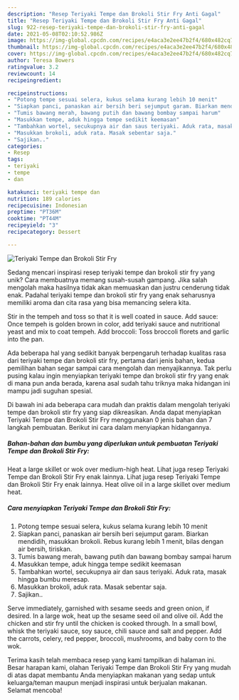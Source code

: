 ```yaml
---
description: "Resep Teriyaki Tempe dan Brokoli Stir Fry Anti Gagal"
title: "Resep Teriyaki Tempe dan Brokoli Stir Fry Anti Gagal"
slug: 922-resep-teriyaki-tempe-dan-brokoli-stir-fry-anti-gagal
date: 2021-05-08T02:10:52.986Z
image: https://img-global.cpcdn.com/recipes/e4aca3e2ee47b2f4/680x482cq70/teriyaki-tempe-dan-brokoli-stir-fry-foto-resep-utama.jpg
thumbnail: https://img-global.cpcdn.com/recipes/e4aca3e2ee47b2f4/680x482cq70/teriyaki-tempe-dan-brokoli-stir-fry-foto-resep-utama.jpg
cover: https://img-global.cpcdn.com/recipes/e4aca3e2ee47b2f4/680x482cq70/teriyaki-tempe-dan-brokoli-stir-fry-foto-resep-utama.jpg
author: Teresa Bowers
ratingvalue: 3.2
reviewcount: 14
recipeingredient:

recipeinstructions:
- "Potong tempe sesuai selera, kukus selama kurang lebih 10 menit"
- "Siapkan panci, panaskan air bersih beri sejumput garam. Biarkan mendidih, masukkan brokoli. Rebus kurang lebih 1 menit, bilas dengan air bersih, tiriskan."
- "Tumis bawang merah, bawang putih dan bawang bombay sampai harum"
- "Masukkan tempe, aduk hingga tempe sedikit keemasan"
- "Tambahkan wortel, secukupnya air dan saus teriyaki. Aduk rata, masak hingga bumbu meresap."
- "Masukkan brokoli, aduk rata. Masak sebentar saja."
- "Sajikan.."
categories:
- Resep
tags:
- teriyaki
- tempe
- dan

katakunci: teriyaki tempe dan 
nutrition: 189 calories
recipecuisine: Indonesian
preptime: "PT36M"
cooktime: "PT44M"
recipeyield: "3"
recipecategory: Dessert

---
```



![Teriyaki Tempe dan Brokoli Stir Fry](https://img-global.cpcdn.com/recipes/e4aca3e2ee47b2f4/680x482cq70/teriyaki-tempe-dan-brokoli-stir-fry-foto-resep-utama.jpg)

Sedang mencari inspirasi resep teriyaki tempe dan brokoli stir fry yang unik? Cara membuatnya memang susah-susah gampang. Jika salah mengolah maka hasilnya tidak akan memuaskan dan justru cenderung tidak enak. Padahal teriyaki tempe dan brokoli stir fry yang enak seharusnya memiliki aroma dan cita rasa yang bisa memancing selera kita.

Stir in the tempeh and toss so that it is well coated in sauce. Add sauce: Once tempeh is golden brown in color, add teriyaki sauce and nutritional yeast and mix to coat tempeh. Add broccoli: Toss broccoli florets and garlic into the pan.

Ada beberapa hal yang sedikit banyak berpengaruh terhadap kualitas rasa dari teriyaki tempe dan brokoli stir fry, pertama dari jenis bahan, kedua pemilihan bahan segar sampai cara mengolah dan menyajikannya. Tak perlu pusing kalau ingin menyiapkan teriyaki tempe dan brokoli stir fry yang enak di mana pun anda berada, karena asal sudah tahu triknya maka hidangan ini mampu jadi suguhan spesial.


Di bawah ini ada beberapa cara mudah dan praktis dalam mengolah teriyaki tempe dan brokoli stir fry yang siap dikreasikan. Anda dapat menyiapkan Teriyaki Tempe dan Brokoli Stir Fry menggunakan 0 jenis bahan dan 7 langkah pembuatan. Berikut ini cara dalam menyiapkan hidangannya.

<!--inarticleads1-->

##### Bahan-bahan dan bumbu yang diperlukan untuk pembuatan Teriyaki Tempe dan Brokoli Stir Fry:



Heat a large skillet or wok over medium-high heat. Lihat juga resep Teriyaki Tempe dan Brokoli Stir Fry enak lainnya. Lihat juga resep Teriyaki Tempe dan Brokoli Stir Fry enak lainnya. Heat olive oil in a large skillet over medium heat. 

<!--inarticleads2-->

##### Cara menyiapkan Teriyaki Tempe dan Brokoli Stir Fry:

1. Potong tempe sesuai selera, kukus selama kurang lebih 10 menit
1. Siapkan panci, panaskan air bersih beri sejumput garam. Biarkan mendidih, masukkan brokoli. Rebus kurang lebih 1 menit, bilas dengan air bersih, tiriskan.
1. Tumis bawang merah, bawang putih dan bawang bombay sampai harum
1. Masukkan tempe, aduk hingga tempe sedikit keemasan
1. Tambahkan wortel, secukupnya air dan saus teriyaki. Aduk rata, masak hingga bumbu meresap.
1. Masukkan brokoli, aduk rata. Masak sebentar saja.
1. Sajikan..


Serve immediately, garnished with sesame seeds and green onion, if desired. In a large wok, heat up the sesame seed oil and olive oil. Add the chicken and stir fry until the chicken is cooked through. In a small bowl, whisk the teriyaki sauce, soy sauce, chili sauce and salt and pepper. Add the carrots, celery, red pepper, broccoli, mushrooms, and baby corn to the wok. 

Terima kasih telah membaca resep yang kami tampilkan di halaman ini. Besar harapan kami, olahan Teriyaki Tempe dan Brokoli Stir Fry yang mudah di atas dapat membantu Anda menyiapkan makanan yang sedap untuk keluarga/teman maupun menjadi inspirasi untuk berjualan makanan. Selamat mencoba!

